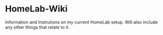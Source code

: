 # HomeLab-Wiki
Information and Instrutions on my current HomeLab setup. Will also include any other things that relate to it.
